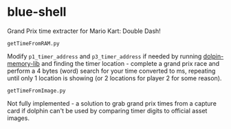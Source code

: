 # blue-shell
Grand Prix time extracter for Mario Kart: Double Dash!

`getTimeFromRAM.py`

Modify `p1_timer_address` and `p3_timer_address` if needed by running [dolpin-memory-lib](https://github.com/RenolY2/dolphin-memory-lib) and finding the timer location - complete a grand prix race and perform a 4 bytes (word) search for your time converted to ms, repeating until only 1 location is showing (or 2 locations for player 2 for some reason).


`getTimeFromImage.py`

Not fully implemented - a solution to grab grand prix times from a capture card if dolphin can't be used by comparing timer digits to official asset images.
